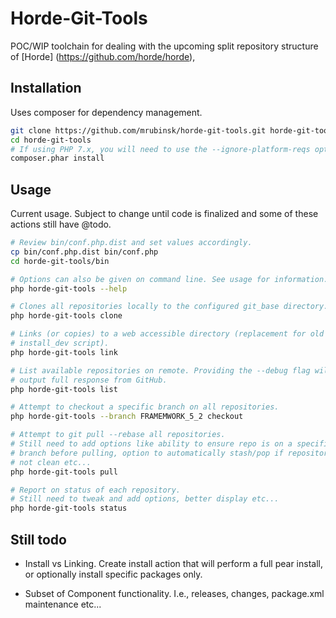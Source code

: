 Horde-Git-Tools
========================================

POC/WIP toolchain for dealing with the upcoming split repository structure of
[Horde] (https://github.com/horde/horde),

Installation
------------

Uses composer for dependency management.

```sh
git clone https://github.com/mrubinsk/horde-git-tools.git horde-git-tools
cd horde-git-tools
# If using PHP 7.x, you will need to use the --ignore-platform-reqs option
composer.phar install
```
Usage
-----

Current usage. Subject to change until code is finalized and some of these
actions still have @todo.

```sh
# Review bin/conf.php.dist and set values accordingly.
cp bin/conf.php.dist bin/conf.php
cd horde-git-tools/bin

# Options can also be given on command line. See usage for information.
php horde-git-tools --help

# Clones all repositories locally to the configured git_base directory.
php horde-git-tools clone

# Links (or copies) to a web accessible directory (replacement for old
# install_dev script).
php horde-git-tools link

# List available repositories on remote. Providing the --debug flag will
# output full response from GitHub.
php horde-git-tools list

# Attempt to checkout a specific branch on all repositories.
php horde-git-tools --branch FRAMEMWORK_5_2 checkout

# Attempt to git pull --rebase all repositories.
# Still need to add options like ability to ensure repo is on a specific
# branch before pulling, option to automatically stash/pop if repository is
# not clean etc...
php horde-git-tools pull

# Report on status of each repository.
# Still need to tweak and add options, better display etc...
php horde-git-tools status
```

Still todo
----------

- Install vs Linking. Create install action that will perform a full pear
  install, or optionally install specific packages only.

- Subset of Component functionality. I.e., releases, changes, package.xml
  maintenance etc...
